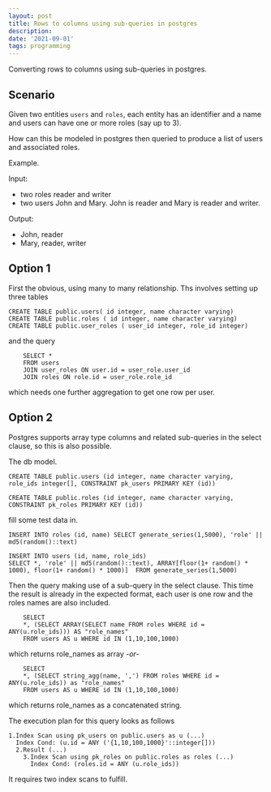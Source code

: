 ```yaml
---
layout: post
title: Rows to columns using sub-queries in postgres
description: 
date: '2021-09-01'
tags: programming
---
```



Converting rows to columns using sub-queries in postgres. 


## Scenario 

Given two entities `users` and `roles`, each entity has an identifier and a name and users can have one or more roles (say up to 3). 

How can this be modeled in postgres then queried to produce a list of users and associated roles. 

Example. 

Input: 
  - two roles reader and writer
  - two users John and Mary. John is reader and Mary is reader and writer.

Output: 
  - John, reader
  - Mary, reader, writer

## Option 1 

First the obvious, using many to many relationship. Ths involves setting up three tables 
```
CREATE TABLE public.users( id integer, name character varying)
CREATE TABLE public.roles ( id integer, name character varying)
CREATE TABLE public.user_roles ( user_id integer, role_id integer)
```
and the query 
```
    SELECT * 
    FROM users 
    JOIN user_roles ON user.id = user_role.user_id
    JOIN roles ON role.id = user_role.role_id
```
which needs one further aggregation to get one row per user.

## Option 2

Postgres supports array type columns and related sub-queries in the select clause, so this is also possible. 


The db model.
```
CREATE TABLE public.users (id integer, name character varying, role_ids integer[], CONSTRAINT pk_users PRIMARY KEY (id))

CREATE TABLE public.roles (id integer, name character varying, CONSTRAINT pk_roles PRIMARY KEY (id))
```
fill some test data in. 
```
INSERT INTO roles (id, name) SELECT generate_series(1,5000), 'role' || md5(random()::text)

INSERT INTO users (id, name, role_ids) 
SELECT *, 'role' || md5(random()::text), ARRAY[floor(1+ random() * 1000), floor(1+ random() * 1000)]  FROM generate_series(1,5000)
```
Then the query making use of a sub-query in the select clause. This time the result is already in the expected format, each user is one row and the roles names are also included.
```
    SELECT
    *, (SELECT ARRAY(SELECT name FROM roles WHERE id = ANY(u.role_ids))) AS "role_names"
    FROM users AS u WHERE id IN (1,10,100,1000)
```
which returns role_names as array *-or-*
```
    SELECT
    *, (SELECT string_agg(name, ',') FROM roles WHERE id = ANY(u.role_ids)) as "role_names"
    FROM users AS u WHERE id IN (1,10,100,1000)
```
which returns role_names as a concatenated string.


The execution plan for this query looks as follows
```
1.Index Scan using pk_users on public.users as u (...)
  Index Cond: (u.id = ANY ('{1,10,100,1000}'::integer[]))
  2.Result (...)
    3.Index Scan using pk_roles on public.roles as roles (...)
      Index Cond: (roles.id = ANY (u.role_ids))
```
It requires two index scans to fulfill.